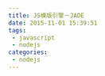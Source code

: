```yaml
---
title: JS模版引擎－JADE
date: 2015-11-01 15:39:51
tags:
 - javascript
 - nodejs
categories:
 - nodejs
---
```


<!-- more -->
